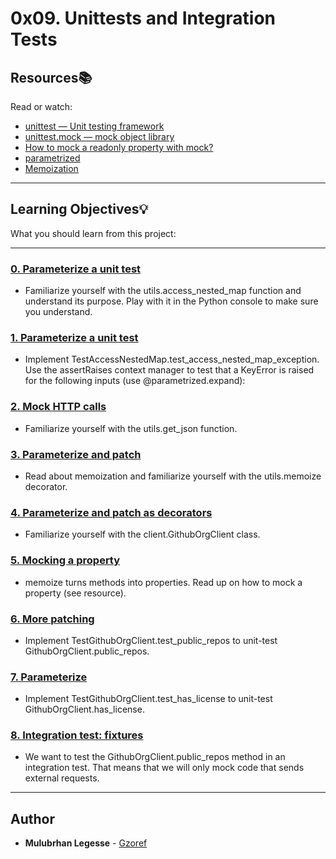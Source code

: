 # 0x09. Unittests and Integration Tests

## Resources:books:
Read or watch:
* [unittest — Unit testing framework](https://intranet.hbtn.io/rltoken/CZk1PZz753_Dz-0IoyGiyA)
* [unittest.mock — mock object library](https://intranet.hbtn.io/rltoken/QEQFuhCQnu--N3p-K2jL2Q)
* [How to mock a readonly property with mock?](https://intranet.hbtn.io/rltoken/jPX7moqAyFOKcP-Es1R5LQ)
* [parametrized](https://intranet.hbtn.io/rltoken/GkU3bOnYHUtRWGSKmuSQyg)
* [Memoization](https://intranet.hbtn.io/rltoken/bdcbwegwwMOr1QZJIwAMsw)

---
## Learning Objectives:bulb:
What you should learn from this project:

---

### [0. Parameterize a unit test](./test_utils.py)
* Familiarize yourself with the utils.access_nested_map function and understand its purpose. Play with it in the Python console to make sure you understand.


### [1. Parameterize a unit test](./test_utils.py)
* Implement TestAccessNestedMap.test_access_nested_map_exception. Use the assertRaises context manager to test that a KeyError is raised for the following inputs (use @parametrized.expand):


### [2. Mock HTTP calls](./test_utils.py)
* Familiarize yourself with the utils.get_json function.


### [3. Parameterize and patch](./test_utils.py)
* Read about memoization and familiarize yourself with the utils.memoize decorator.


### [4. Parameterize and patch as decorators](./test_client.py)
* Familiarize yourself with the client.GithubOrgClient class.


### [5.  Mocking a property](./test_client.py)
* memoize turns methods into properties. Read up on how to mock a property (see resource).


### [6. More patching](./test_client.py)
* Implement TestGithubOrgClient.test_public_repos to unit-test GithubOrgClient.public_repos.


### [7. Parameterize](./test_client.py)
* Implement TestGithubOrgClient.test_has_license to unit-test GithubOrgClient.has_license.


### [8. Integration test: fixtures](./test_client.py)
* We want to test the GithubOrgClient.public_repos method in an integration test. That means that we will only mock code that sends external requests.

---

## Author
* **Mulubrhan Legesse** - [Gzoref](www.linkedin.com/in/mulubrhan-birhanu-94a19923b)
